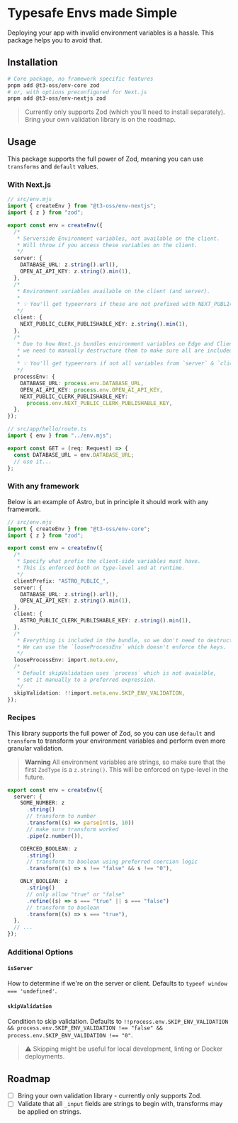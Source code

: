 # Typesafe Envs made Simple

Deploying your app with invalid environment variables is a hassle. This package helps you to avoid that.

## Installation

```bash
# Core package, no framework specific features
pnpm add @t3-oss/env-core zod
# or, with options preconfigured for Next.js
pnpm add @t3-oss/env-nextjs zod
```

> Currently only supports Zod (which you'll need to install separately). Bring your own validation library is on the roadmap.

## Usage

This package supports the full power of Zod, meaning you can use `transforms` and `default` values.

### With Next.js

```ts
// src/env.mjs
import { createEnv } from "@t3-oss/env-nextjs";
import { z } from "zod";

export const env = createEnv({
  /*
   * Serverside Environment variables, not available on the client.
   * Will throw if you access these variables on the client.
   */
  server: {
    DATABASE_URL: z.string().url(),
    OPEN_AI_API_KEY: z.string().min(1),
  },
  /*
   * Environment variables available on the client (and server).
   *
   * 💡 You'll get typeerrors if these are not prefixed with NEXT_PUBLIC_.
   */
  client: {
    NEXT_PUBLIC_CLERK_PUBLISHABLE_KEY: z.string().min(1),
  },
  /*
   * Due to how Next.js bundles environment variables on Edge and Client,
   * we need to manually destructure them to make sure all are included in bundle.
   *
   * 💡 You'll get typeerrors if not all variables from `server` & `client` are included here.
   */
  processEnv: {
    DATABASE_URL: process.env.DATABASE_URL,
    OPEN_AI_API_KEY: process.env.OPEN_AI_API_KEY,
    NEXT_PUBLIC_CLERK_PUBLISHABLE_KEY:
      process.env.NEXT_PUBLIC_CLERK_PUBLISHABLE_KEY,
  },
});

// src/app/hello/route.ts
import { env } from "../env.mjs";

export const GET = (req: Request) => {
  const DATABASE_URL = env.DATABASE_URL;
  // use it...
};
```

### With any framework

Below is an example of Astro, but in principle it should work with any framework.

```ts
// src/env.mjs
import { createEnv } from "@t3-oss/env-core";
import { z } from "zod";

export const env = createEnv({
  /*
   * Specify what prefix the client-side variables must have.
   * This is enforced both on type-level and at runtime.
   */
  clientPrefix: "ASTRO_PUBLIC_",
  server: {
    DATABASE_URL: z.string().url(),
    OPEN_AI_API_KEY: z.string().min(1),
  },
  client: {
    ASTRO_PUBLIC_CLERK_PUBLISHABLE_KEY: z.string().min(1),
  },
  /*
   * Everything is included in the bundle, so we don't need to destructure.
   * We can use the `looseProcessEnv` which doesn't enforce the keys.
   */
  looseProcessEnv: import.meta.env,
  /*
   * Default skipValidation uses `process` which is not avaialble,
   * set it manually to a preferred expression.
   */
  skipValidation: !!import.meta.env.SKIP_ENV_VALIDATION,
});
```

### Recipes

This library supports the full power of Zod, so you can use `default` and `transform` to transform your environment variables and perform even more granular validation.

> **Warning**
> All environment variables are strings, so make sure that the first `ZodType` is a `z.string()`. This will be enforced on type-level in the future.

```ts
export const env = createEnv({
  server: {
    SOME_NUMBER: z
      .string()
      // transform to number
      .transform((s) => parseInt(s, 10))
      // make sure transform worked
      .pipe(z.number()),

    COERCED_BOOLEAN: z
      .string()
      // transform to boolean using preferred coercion logic
      .transform((s) => s !== "false" && s !== "0"),

    ONLY_BOOLEAN: z
      .string()
      // only allow "true" or "false"
      .refine((s) => s === "true" || s === "false")
      // transform to boolean
      .transform((s) => s === "true"),
  },
  // ...
});
```

### Additional Options

#### `isServer`

How to determine if we're on the server or client. Defaults to `typeof window === 'undefined'`.

#### `skipValidation`

Condition to skip validation. Defaults to `!!process.env.SKIP_ENV_VALIDATION && process.env.SKIP_ENV_VALIDATION !== "false" && process.env.SKIP_ENV_VALIDATION !== "0"`.

> ⚠️ Skipping might be useful for local development, linting or Docker deployments.

## Roadmap

- [ ] Bring your own validation library - currently only supports Zod.
- [ ] Validate that all `_input` fields are strings to begin with, transforms may be applied on strings.
